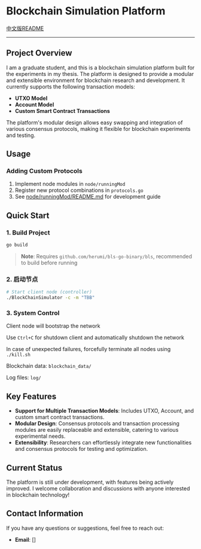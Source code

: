 # Blockchain Simulation Platform

[中文版README](README_zh.md)

---

## Project Overview

I am a graduate student, and this is a blockchain simulation platform built for the experiments in my thesis. The platform is designed to provide a modular and extensible environment for blockchain research and development. It currently supports the following transaction models:

- **UTXO Model**
- **Account Model**
- **Custom Smart Contract Transactions**

The platform's modular design allows easy swapping and integration of various consensus protocols, making it flexible for blockchain experiments and testing.

## Usage

### Adding Custom Protocols
1. Implement node modules in `node/runningMod`
2. Register new protocol combinations in `protocols.go`
3. See [node/runningMod/README.md](node/runningMod/README_zh.md) for development guide

## Quick Start

### 1. Build Project
```bash
go build
```
> **Note**: Requires `github.com/herumi/bls-go-binary/bls`, recommended to build before running
### 2. 启动节点
```bash
# Start client node (controller)
./BlockChainSimulator -c -m "TBB"
```
### 3. System Control
Client node will bootstrap the network

Use `Ctrl+C` for shutdown client and automatically shutdown the network

In case of unexpected failures, forcefully terminate all nodes using `./kill.sh`

Blockchain data: `blockchain_data/`

Log files: `log/`

## Key Features

- **Support for Multiple Transaction Models**: Includes UTXO, Account, and custom smart contract transactions.
- **Modular Design**: Consensus protocols and transaction processing modules are easily replaceable and extensible, catering to various experimental needs.
- **Extensibility**: Researchers can effortlessly integrate new functionalities and consensus protocols for testing and optimization.

## Current Status

The platform is still under development, with features being actively improved. I welcome collaboration and discussions with anyone interested in blockchain technology!

## Contact Information

If you have any questions or suggestions, feel free to reach out:
- **Email**: []
